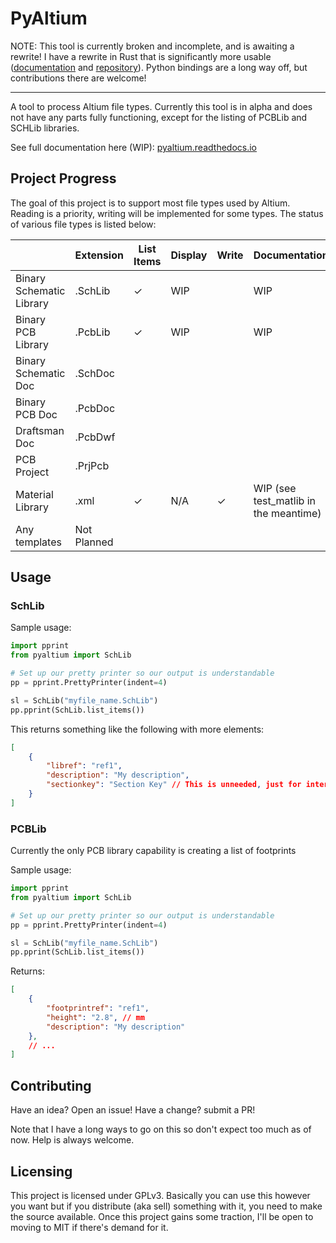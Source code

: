 # PyAltium

NOTE: This tool is currently broken and incomplete, and is awaiting a rewrite!
I have a rewrite in Rust that is significantly more usable ([documentation](http://docs.rs/altium)
and [repository](https://github.com/pluots/altium)). Python bindings are a long way
off, but contributions there are welcome!

---

A tool to process Altium file types. Currently this tool is in alpha and does not have any parts fully functioning, except for the listing of PCBLib and SCHLib libraries.

See full documentation here (WIP): [pyaltium.readthedocs.io](http://pyaltium.readthedocs.io)

## Project Progress

The goal of this project is to support most file types used by Altium. Reading is a priority, writing will be implemented for some types. The status of various file types is listed below:

|                          | Extension   | List Items | Display | Write | Documentation                         |
| ------------------------ | ----------- | ---------- | ------- | ----- | ------------------------------------- |
| Binary Schematic Library | .SchLib     | ✓          | WIP     |       | WIP                                   |
| Binary PCB Library       | .PcbLib     | ✓          | WIP     |       | WIP                                   |
| Binary Schematic Doc     | .SchDoc     |            |         |       |                                       |
| Binary PCB Doc           | .PcbDoc     |            |         |       |                                       |
| Draftsman Doc            | .PcbDwf     |            |         |       |                                       |
| PCB Project              | .PrjPcb     |            |         |       |                                       |
| Material Library         | .xml        | ✓          | N/A     | ✓     | WIP (see test_matlib in the meantime) |
| Any templates            | Not Planned |            |         |       |                                       |

## Usage

### SchLib

Sample usage:

```python
import pprint
from pyaltium import SchLib

# Set up our pretty printer so our output is understandable
pp = pprint.PrettyPrinter(indent=4)

sl = SchLib("myfile_name.SchLib")
pp.pprint(SchLib.list_items())
```

This returns something like the following with more elements:

```JSON
[
    {
        "libref": "ref1",
        "description": "My description",
        "sectionkey": "Section Key" // This is unneeded, just for internals
    }
]
```

### PCBLib

Currently the only PCB library capability is creating a list of footprints

Sample usage:

```python
import pprint
from pyaltium import SchLib

# Set up our pretty printer so our output is understandable
pp = pprint.PrettyPrinter(indent=4)

sl = SchLib("myfile_name.SchLib")
pp.pprint(SchLib.list_items())
```

Returns:

```JSON
[
    {
        "footprintref": "ref1",
        "height": "2.8", // mm
        "description": "My description"
    },
    // ...
]
```

## Contributing

Have an idea? Open an issue! Have a change? submit a PR!

Note that I have a long ways to go on this so don't expect too much as of now.
Help is always welcome.

## Licensing

This project is licensed under GPLv3. Basically you can use this however you
want but if you distribute (aka sell) something with it, you need to make
the source available. Once this project gains some traction, I'll be open to
moving to MIT if there's demand for it.

